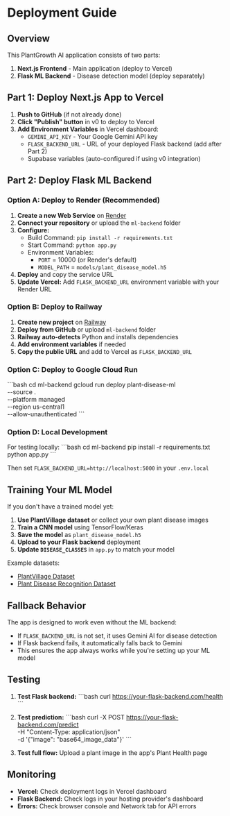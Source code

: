# Deployment Guide

## Overview

This PlantGrowth AI application consists of two parts:
1. **Next.js Frontend** - Main application (deploy to Vercel)
2. **Flask ML Backend** - Disease detection model (deploy separately)

## Part 1: Deploy Next.js App to Vercel

1. **Push to GitHub** (if not already done)
2. **Click "Publish" button** in v0 to deploy to Vercel
3. **Add Environment Variables** in Vercel dashboard:
   - `GEMINI_API_KEY` - Your Google Gemini API key
   - `FLASK_BACKEND_URL` - URL of your deployed Flask backend (add after Part 2)
   - Supabase variables (auto-configured if using v0 integration)

## Part 2: Deploy Flask ML Backend

### Option A: Deploy to Render (Recommended)

1. **Create a new Web Service** on [Render](https://render.com)
2. **Connect your repository** or upload the `ml-backend` folder
3. **Configure:**
   - Build Command: `pip install -r requirements.txt`
   - Start Command: `python app.py`
   - Environment Variables:
     - `PORT` = 10000 (or Render's default)
     - `MODEL_PATH` = `models/plant_disease_model.h5`
4. **Deploy** and copy the service URL
5. **Update Vercel:** Add `FLASK_BACKEND_URL` environment variable with your Render URL

### Option B: Deploy to Railway

1. **Create new project** on [Railway](https://railway.app)
2. **Deploy from GitHub** or upload `ml-backend` folder
3. **Railway auto-detects** Python and installs dependencies
4. **Add environment variables** if needed
5. **Copy the public URL** and add to Vercel as `FLASK_BACKEND_URL`

### Option C: Deploy to Google Cloud Run

\`\`\`bash
cd ml-backend
gcloud run deploy plant-disease-ml \
  --source . \
  --platform managed \
  --region us-central1 \
  --allow-unauthenticated
\`\`\`

### Option D: Local Development

For testing locally:
\`\`\`bash
cd ml-backend
pip install -r requirements.txt
python app.py
\`\`\`

Then set `FLASK_BACKEND_URL=http://localhost:5000` in your `.env.local`

## Training Your ML Model

If you don't have a trained model yet:

1. **Use PlantVillage dataset** or collect your own plant disease images
2. **Train a CNN model** using TensorFlow/Keras
3. **Save the model** as `plant_disease_model.h5`
4. **Upload to your Flask backend** deployment
5. **Update `DISEASE_CLASSES`** in `app.py` to match your model

Example datasets:
- [PlantVillage Dataset](https://www.kaggle.com/datasets/emmarex/plantdisease)
- [Plant Disease Recognition Dataset](https://www.kaggle.com/datasets/vipoooool/new-plant-diseases-dataset)

## Fallback Behavior

The app is designed to work even without the ML backend:
- If `FLASK_BACKEND_URL` is not set, it uses Gemini AI for disease detection
- If Flask backend fails, it automatically falls back to Gemini
- This ensures the app always works while you're setting up your ML model

## Testing

1. **Test Flask backend:**
   \`\`\`bash
   curl https://your-flask-backend.com/health
   \`\`\`

2. **Test prediction:**
   \`\`\`bash
   curl -X POST https://your-flask-backend.com/predict \
     -H "Content-Type: application/json" \
     -d '{"image": "base64_image_data"}'
   \`\`\`

3. **Test full flow:** Upload a plant image in the app's Plant Health page

## Monitoring

- **Vercel:** Check deployment logs in Vercel dashboard
- **Flask Backend:** Check logs in your hosting provider's dashboard
- **Errors:** Check browser console and Network tab for API errors

